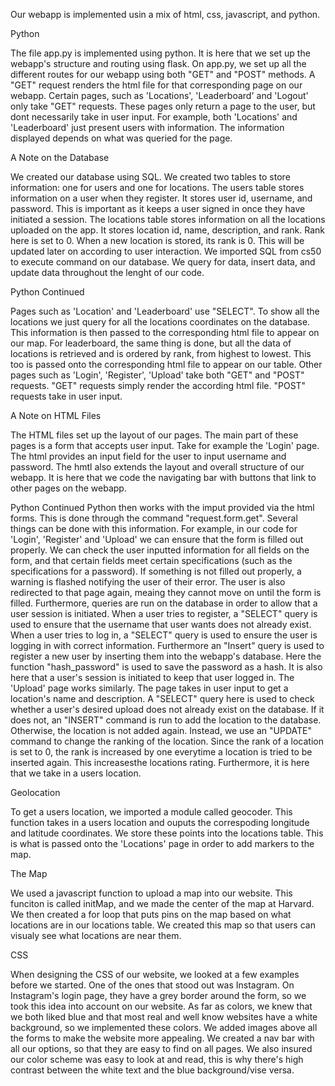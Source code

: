 Our webapp is implemented usin a mix of html, css, javascript, and python. 

Python

The file app.py is implemented using python. It is here that we set up the webapp's structure and routing using flask.
On app.py, we set up all the different routes for our webapp using both "GET" and "POST" methods. 
A "GET" request renders the html file for that corresponding page on our webapp. 
Certain pages, such as 'Locations', 'Leaderboard' and 'Logout' only take "GET" requests.
These pages only return a page to the user, but dont necessarily take in user input.
For example, both 'Locations' and 'Leaderboard' just present users with information.
The information displayed depends on what was queried for the page.

A Note on the Database

We created our database using SQL. We created two tables to store information: one for users and one for locations.
The users table stores information on a user when they register. 
It stores user id, username, and password. 
This is important as it keeps a user signed in once they have initiated a session.
The locations table stores information on all the locations uploaded on the app.
It stores location id, name, description, and rank. 
Rank here is set to 0. 
When a new location is stored, its rank is 0. This will be updated later on according to user interaction.
We imported SQL from cs50 to execute command on our database. 
We query for data, insert data, and update data throughout the lenght of our code. 

Python Continued

Pages such as 'Location' and 'Leaderboard' use "SELECT". To show all the locations we just query for all the locations coordinates on the database. 
This information is then passed to the corresponding html file to appear on our map.
For leaderboard, the same thing is done, but all the data of locations is retrieved and is ordered by rank, from highest to lowest. 
This too is passed onto the corresponding html file to appear on our table. 
Other pages such as 'Login', 'Register', 'Upload' take both "GET" and "POST" requests.
"GET" requests simply render the according html file.
"POST" requests take in user input.

A Note on HTML Files

The HTML files set up the layout of our pages. 
The main part of these pages is a form that accepts user input.
Take for example the 'Login' page.
The html provides an input field for the user to input username and password. 
The hmtl also extends the layout and overall structure of our webapp.
It is here that we code the navigating bar with buttons that link to other pages on the webapp.

Python Continued 
Python then works with the imput provided via the html forms. 
This is done through the command "request.form.get". 
Several things can be done with this information. 
For example, in our code for 'Login', 'Register' and 'Upload' we can ensure that the form is filled out properly.
We can check the user inputted information for all fields on the form, and that certain fields meet certain specifications (such as the specifications for a password).
If something is not filled out properly, a warning is flashed notifying the user of their error.
The user is also redirected to that page again, meaing they cannot move on until the form is filled. 
Furthermore, queries are run on the database in order to allow that a user session is initiated.
When a user tries to register, a "SELECT" query is used to ensure that the username that user wants does not already exist.
When a user tries to log in, a "SELECT" query is used to ensure the user is logging in with correct information.
Furthermore an "Insert" query is used to register a new user by inserting them into the webapp's database.
Here the function "hash_password" is used to save the password as a hash. 
It is also here that a user's session is initiated to keep that user logged in. 
The 'Upload' page works similarly.
The page takes in user input to get a location's name and description. 
A "SELECT" query here is used to check whether a user's desired upload does not already exist on the database.
If it does not, an "INSERT" command is run to add the location to the database.
Otherwise, the location is not added again. 
Instead, we use an "UPDATE" command to change the ranking of the location.
Since the rank of a location is set to 0, the rank is increased by one everytime a location is tried to be inserted again.
This increasesthe locations rating.
Furthermore, it is here that we take in a users location.

Geolocation

To get a users location, we imported a module called geocoder.
This function takes in a users location and ouputs the correspoding longitude and latitude coordinates. 
We store these points into the locations table. 
This is what is passed onto the 'Locations' page in order to add markers to the map. 

The Map

We used a javascript function to upload a map into our website. This funciton is called initMap, and we made the center of the map at Harvard. 
We then created a for loop that puts pins on the map based on what locations are in our locations table. 
We created this map so that users can visualy see what locations are near them. 

CSS

When designing the CSS of our website, we looked at a few examples before we started. One of the ones that stood out was Instagram. 
On Instagram's login page, they have a grey border around the form, so we took this idea into account on our website. 
As far as colors, we knew that we both liked blue and that most real and well know websites have a white background, so we implemented these colors. 
We added images above all the forms to make the website more appealing. We created a nav bar with all our options, so that they are easy to find on all pages.
We also insured our color scheme was easy to look at and read, this is why there's high contrast between the white text and the blue background/vise versa. 







